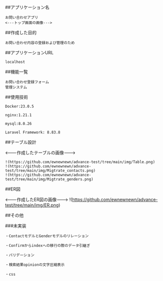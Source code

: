 ##アプリケーション名

    お問い合わせアプリ
    <---トップ画面の画像--->


##作成した目的

    お問い合わせ内容の登録および管理のため


##アプリケーションURL

    localhost


##機能一覧

    お問い合わせ登録フォーム
    管理システム


##使用技術

    Docker:23.0.5

    nginx:1.21.1

    mysql:8.0.26

    Laravel Framework: 8.83.8


##テーブル設計

<---作成したテーブルの画像--->

    !(https://github.com/ewnewnewn/advance-test/tree/main/img/Table.png)
    !(https://github.com/ewnewnewn/advance-test/tree/main/img/Migtrate_contacts.png)
    !(https://github.com/ewnewnewn/advance-test/tree/main/img/Migtrate_genders.png)


##ER図

<---作成したER図の画像--->
    !(https://github.com/ewnewnewn/advance-test/tree/main/img/ER.png)

##その他

###未実装

    ・ContactモデルとGenderモデルのリレーション

    ・Confirmからindexへの移行の際のデータ引継ぎ

    ・バリデーション

    ・検索結果opinionの文字圧縮表示

    ・css

